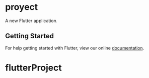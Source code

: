 # proyect

A new Flutter application.

## Getting Started

For help getting started with Flutter, view our online
[documentation](https://flutter.io/).
# flutterProject
